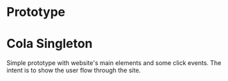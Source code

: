 # Prototype
# Cola Singleton

Simple prototype with website's main elements and some click events.
The intent is to show the user flow through the site.